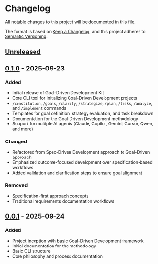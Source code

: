 # Changelog

All notable changes to this project will be documented in this file.

The format is based on [Keep a Changelog](https://keepachangelog.com/en/1.0.0/),
and this project adheres to [Semantic Versioning](https://semver.org/spec/v2.0.0.html).

## [Unreleased]

## [0.1.0] - 2025-09-23

### Added
- Initial release of Goal-Driven Development Kit
- Core CLI tool for initializing Goal-Driven Development projects
- `/constitution`, `/goals`, `/clarify`, `/strategize`, `/plan`, `/tasks`, `/analyze`, and `/implement` commands
- Templates for goal definition, strategy evaluation, and task breakdown
- Documentation for the Goal-Driven Development methodology
- Support for multiple AI agents (Claude, Copilot, Gemini, Cursor, Qwen, and more)

### Changed
- Refactored from Spec-Driven Development approach to Goal-Driven approach
- Emphasized outcome-focused development over specification-based workflows
- Added validation and clarification steps to ensure goal alignment

### Removed
- Specification-first approach concepts
- Traditional requirements documentation workflows

## [0.0.1] - 2025-09-24

### Added
- Project inception with basic Goal-Driven Development framework
- Initial documentation for the methodology
- Basic CLI structure
- Core philosophy and process documentation

[Unreleased]: https://github.com/Nom-nom-hub/goal-kit/compare/v0.1.0...HEAD
[0.1.0]: https://github.com/Nom-nom-hub/goal-kit/compare/v0.0.1...v0.1.0
[0.0.1]: https://github.com/Nom-nom-hub/goal-kit/releases/tag/v0.0.1